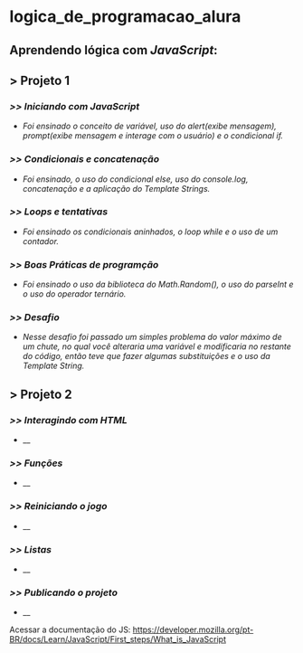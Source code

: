 # logica_de_programacao_alura
## Aprendendo lógica com *JavaScript*:
## > Projeto 1
### *>> Iniciando com JavaScript*
* _Foi ensinado o conceito de variável, uso do alert(exibe mensagem), prompt(exibe mensagem e interage com o usuário) e o condicional if._
### *>> Condicionais e concatenação*
* _Foi ensinado, o uso do condicional else, uso do console.log, concatenação e a aplicação do Template Strings._
### *>> Loops e tentativas*
* _Foi ensinado os condicionais aninhados, o loop while e o uso de um contador._
### *>> Boas Práticas de programção*
* _Foi ensinado o uso da biblioteca do Math.Random(), o uso do parseInt e o uso do operador ternário._
### *>> Desafio*
* _Nesse desafio foi passado um simples problema do valor máximo de um chute, no qual você alteraria uma variável e modificaria no restante do código, então teve que fazer algumas substituições e o uso da Template String._
## > Projeto 2
### *>> Interagindo com HTML*
* __
### *>> Funções*
* __
### *>> Reiniciando o jogo*
* __
### *>> Listas*
* __
### *>> Publicando o projeto*
* __

Acessar a documentação do JS: https://developer.mozilla.org/pt-BR/docs/Learn/JavaScript/First_steps/What_is_JavaScript